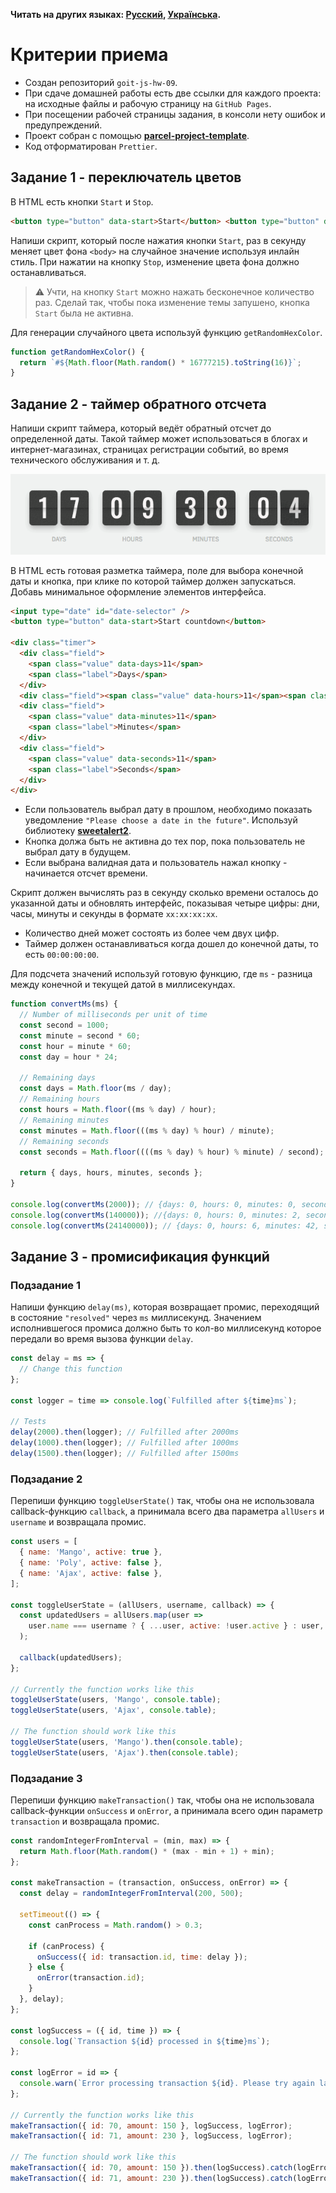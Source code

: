 **Читать на других языках: [Русский](README.md), [Українська](README.ua.md).**

# Критерии приема

- Создан репозиторий `goit-js-hw-09`.
- При сдаче домашней работы есть две ссылки для каждого проекта: на исходные файлы и рабочую
  страницу на `GitHub Pages`.
- При посещении рабочей страницы задания, в консоли нету ошибок и предупреждений.
- Проект собран с помощью
  [**parcel-project-template**](https://github.com/goitacademy/parcel-project-template).
- Код отформатирован `Prettier`.

## Задание 1 - переключатель цветов

В HTML есть кнопки `Start` и `Stop`.

```html
<button type="button" data-start>Start</button> <button type="button" data-stop>Stop</button>
```

Напиши скрипт, который после нажатия кнопки `Start`, раз в секунду меняет цвет фона `<body>` на
случайное значение используя инлайн стиль. При нажатии на кнопку `Stop`, изменение цвета фона должно
останавливаться.

> ⚠️ Учти, на кнопку `Start` можно нажать бесконечное количество раз. Сделай так, чтобы пока
> изменение темы запушено, кнопка `Start` была не активна.

Для генерации случайного цвета используй функцию `getRandomHexColor`.

```js
function getRandomHexColor() {
  return `#${Math.floor(Math.random() * 16777215).toString(16)}`;
}
```

## Задание 2 - таймер обратного отсчета

Напиши скрипт таймера, который ведёт обратный отсчет до определенной даты. Такой таймер может
использоваться в блогах и интернет-магазинах, страницах регистрации событий, во время технического
обслуживания и т. д.

![Preview](./src/images/preview.gif)

В HTML есть готовая разметка таймера, поле для выбора конечной даты и кнопка, при клике по которой
таймер должен запускаться. Добавь минимальное оформление элементов интерфейса.

```html
<input type="date" id="date-selector" />
<button type="button" data-start>Start countdown</button>

<div class="timer">
  <div class="field">
    <span class="value" data-days>11</span>
    <span class="label">Days</span>
  </div>
  <div class="field"><span class="value" data-hours>11</span><span class="label">Hours</span></div>
  <div class="field">
    <span class="value" data-minutes>11</span>
    <span class="label">Minutes</span>
  </div>
  <div class="field">
    <span class="value" data-seconds>11</span>
    <span class="label">Seconds</span>
  </div>
</div>
```

- Если пользователь выбрал дату в прошлом, необходимо показать уведомление
  `"Please choose a date in the future"`. Используй библиотеку
  [**sweetalert2**](https://sweetalert2.github.io/#download).
- Кнопка должа быть не активна до тех пор, пока пользователь не выбрал дату в будущем.
- Если выбрана валидная дата и пользователь нажал кнопку - начинается отсчет времени.

Скрипт должен вычислять раз в секунду сколько времени осталось до указанной даты и обновлять
интерфейс, показывая четыре цифры: дни, часы, минуты и секунды в формате `xx:xx:xx:xx`.

- Количество дней может состоять из более чем двух цифр.
- Таймер должен останавливаться когда дошел до конечной даты, то есть `00:00:00:00`.

Для подсчета значений используй готовую функцию, где `ms` - разница между конечной и текущей датой в
миллисекундах.

```js
function convertMs(ms) {
  // Number of milliseconds per unit of time
  const second = 1000;
  const minute = second * 60;
  const hour = minute * 60;
  const day = hour * 24;

  // Remaining days
  const days = Math.floor(ms / day);
  // Remaining hours
  const hours = Math.floor((ms % day) / hour);
  // Remaining minutes
  const minutes = Math.floor(((ms % day) % hour) / minute);
  // Remaining seconds
  const seconds = Math.floor((((ms % day) % hour) % minute) / second);

  return { days, hours, minutes, seconds };
}

console.log(convertMs(2000)); // {days: 0, hours: 0, minutes: 0, seconds: 2}
console.log(convertMs(140000)); //{days: 0, hours: 0, minutes: 2, seconds: 20}
console.log(convertMs(24140000)); // {days: 0, hours: 6, minutes: 42, seconds: 20}
```

## Задание 3 - промисификация функций

### Подзадание 1

Напиши функцию `delay(ms)`, которая возвращает промис, переходящий в состояние `"resolved"` через
`ms` миллисекунд. Значением исполнившегося промиса должно быть то кол-во миллисекунд которое
передали во время вызова функции `delay`.

```js
const delay = ms => {
  // Change this function
};

const logger = time => console.log(`Fulfilled after ${time}ms`);

// Tests
delay(2000).then(logger); // Fulfilled after 2000ms
delay(1000).then(logger); // Fulfilled after 1000ms
delay(1500).then(logger); // Fulfilled after 1500ms
```

### Подзадание 2

Перепиши функцию `toggleUserState()` так, чтобы она не использовала callback-функцию `callback`, а
принимала всего два параметра `allUsers` и `username` и возвращала промис.

```js
const users = [
  { name: 'Mango', active: true },
  { name: 'Poly', active: false },
  { name: 'Ajax', active: false },
];

const toggleUserState = (allUsers, username, callback) => {
  const updatedUsers = allUsers.map(user =>
    user.name === username ? { ...user, active: !user.active } : user,
  );

  callback(updatedUsers);
};

// Currently the function works like this
toggleUserState(users, 'Mango', console.table);
toggleUserState(users, 'Ajax', console.table);

// The function should work like this
toggleUserState(users, 'Mango').then(console.table);
toggleUserState(users, 'Ajax').then(console.table);
```

### Подзадание 3

Перепиши функцию `makeTransaction()` так, чтобы она не использовала callback-функции `onSuccess` и
`onError`, а принимала всего один параметр `transaction` и возвращала промис.

```js
const randomIntegerFromInterval = (min, max) => {
  return Math.floor(Math.random() * (max - min + 1) + min);
};

const makeTransaction = (transaction, onSuccess, onError) => {
  const delay = randomIntegerFromInterval(200, 500);

  setTimeout(() => {
    const canProcess = Math.random() > 0.3;

    if (canProcess) {
      onSuccess({ id: transaction.id, time: delay });
    } else {
      onError(transaction.id);
    }
  }, delay);
};

const logSuccess = ({ id, time }) => {
  console.log(`Transaction ${id} processed in ${time}ms`);
};

const logError = id => {
  console.warn(`Error processing transaction ${id}. Please try again later.`);
};

// Currently the function works like this
makeTransaction({ id: 70, amount: 150 }, logSuccess, logError);
makeTransaction({ id: 71, amount: 230 }, logSuccess, logError);

// The function should work like this
makeTransaction({ id: 70, amount: 150 }).then(logSuccess).catch(logError);
makeTransaction({ id: 71, amount: 230 }).then(logSuccess).catch(logError);
```
